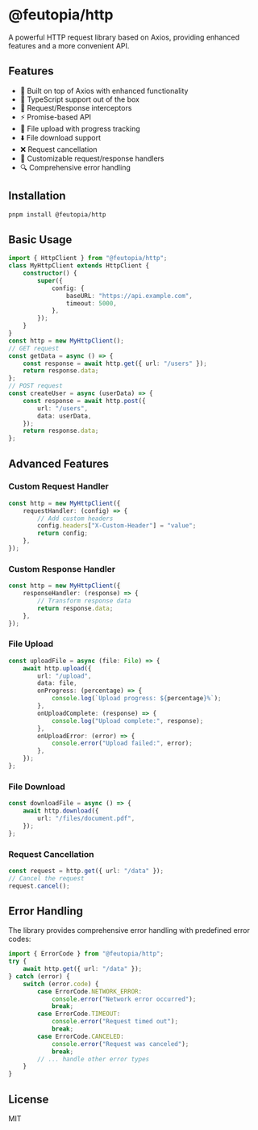 # @feutopia/http

A powerful HTTP request library based on Axios, providing enhanced features and a more convenient API.

## Features

- 🚀 Built on top of Axios with enhanced functionality
- 🎯 TypeScript support out of the box
- 🔄 Request/Response interceptors
- ⚡ Promise-based API
- 📁 File upload with progress tracking
- ⬇️ File download support
- ❌ Request cancellation
- 🎨 Customizable request/response handlers
- 🔍 Comprehensive error handling

## Installation

```bash
pnpm install @feutopia/http
```

## Basic Usage

```ts
import { HttpClient } from "@feutopia/http";
class MyHttpClient extends HttpClient {
	constructor() {
		super({
			config: {
				baseURL: "https://api.example.com",
				timeout: 5000,
			},
		});
	}
}
const http = new MyHttpClient();
// GET request
const getData = async () => {
	const response = await http.get({ url: "/users" });
	return response.data;
};
// POST request
const createUser = async (userData) => {
	const response = await http.post({
		url: "/users",
		data: userData,
	});
	return response.data;
};
```

## Advanced Features

### Custom Request Handler

```ts
const http = new MyHttpClient({
	requestHandler: (config) => {
		// Add custom headers
		config.headers["X-Custom-Header"] = "value";
		return config;
	},
});
```

### Custom Response Handler

```ts
const http = new MyHttpClient({
	responseHandler: (response) => {
		// Transform response data
		return response.data;
	},
});
```

### File Upload

```ts
const uploadFile = async (file: File) => {
	await http.upload({
		url: "/upload",
		data: file,
		onProgress: (percentage) => {
			console.log(`Upload progress: ${percentage}%`);
		},
		onUploadComplete: (response) => {
			console.log("Upload complete:", response);
		},
		onUploadError: (error) => {
			console.error("Upload failed:", error);
		},
	});
};
```

### File Download

```ts
const downloadFile = async () => {
	await http.download({
		url: "/files/document.pdf",
	});
};
```

### Request Cancellation

```ts
const request = http.get({ url: "/data" });
// Cancel the request
request.cancel();
```

## Error Handling

The library provides comprehensive error handling with predefined error codes:

```ts
import { ErrorCode } from "@feutopia/http";
try {
	await http.get({ url: "/data" });
} catch (error) {
	switch (error.code) {
		case ErrorCode.NETWORK_ERROR:
			console.error("Network error occurred");
			break;
		case ErrorCode.TIMEOUT:
			console.error("Request timed out");
			break;
		case ErrorCode.CANCELED:
			console.error("Request was canceled");
			break;
		// ... handle other error types
	}
}
```

## License

MIT
